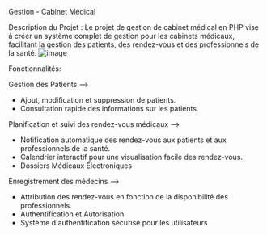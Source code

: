 Gestion - Cabinet Médical

Description du Projet :
Le projet de gestion de cabinet médical en PHP vise à créer un système complet de gestion pour les cabinets médicaux, facilitant la gestion des patients, des rendez-vous et des professionnels de la santé.
![image](https://github.com/user-attachments/assets/af931c67-00ad-408d-b28b-b92da3187764)

Fonctionnalités:

Gestion des Patients -->
  - Ajout, modification et suppression de patients.
  - Consultation rapide des informations sur les patients.

Planification et suivi des rendez-vous médicaux -->
  - Notification automatique des rendez-vous aux patients et aux professionnels de la santé.
  - Calendrier interactif pour une visualisation facile des rendez-vous.
  - Dossiers Médicaux Électroniques

Enregistrement des médecins -->
  - Attribution des rendez-vous en fonction de la disponibilité des professionnels.
  - Authentification et Autorisation
  - Système d'authentification sécurisé pour les utilisateurs
